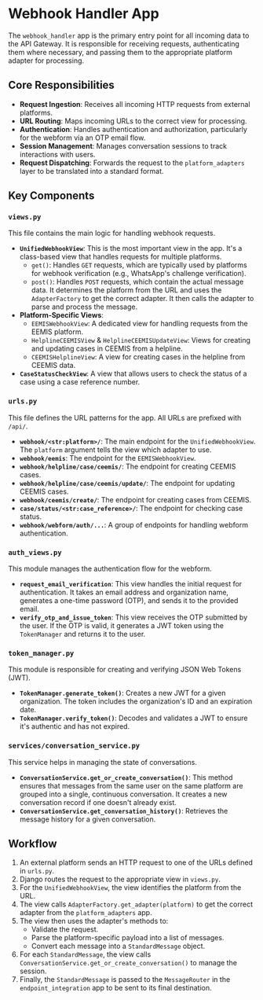 # Webhook Handler App

The `webhook_handler` app is the primary entry point for all incoming data to the API Gateway. It is responsible for receiving requests, authenticating them where necessary, and passing them to the appropriate platform adapter for processing.

## Core Responsibilities

-   **Request Ingestion**: Receives all incoming HTTP requests from external platforms.
-   **URL Routing**: Maps incoming URLs to the correct view for processing.
-   **Authentication**: Handles authentication and authorization, particularly for the webform via an OTP email flow.
-   **Session Management**: Manages conversation sessions to track interactions with users.
-   **Request Dispatching**: Forwards the request to the `platform_adapters` layer to be translated into a standard format.

## Key Components

### `views.py`

This file contains the main logic for handling webhook requests.

-   **`UnifiedWebhookView`**: This is the most important view in the app. It's a class-based view that handles requests for multiple platforms.
    -   `get()`: Handles `GET` requests, which are typically used by platforms for webhook verification (e.g., WhatsApp's challenge verification).
    -   `post()`: Handles `POST` requests, which contain the actual message data. It determines the platform from the URL and uses the `AdapterFactory` to get the correct adapter. It then calls the adapter to parse and process the message.
-   **Platform-Specific Views**:
    -   `EEMISWebhookView`: A dedicated view for handling requests from the EEMIS platform.
    -   `HelplineCEEMISView` & `HelplineCEEMISUpdateView`: Views for creating and updating cases in CEEMIS from a helpline.
    -   `CEEMISHelplineView`: A view for creating cases in the helpline from CEEMIS data.
-   **`CaseStatusCheckView`**: A view that allows users to check the status of a case using a case reference number.

### `urls.py`

This file defines the URL patterns for the app. All URLs are prefixed with `/api/`.

-   **`webhook/<str:platform>/`**: The main endpoint for the `UnifiedWebhookView`. The `platform` argument tells the view which adapter to use.
-   **`webhook/eemis`**: The endpoint for the `EEMISWebhookView`.
-   **`webhook/helpline/case/ceemis/`**: The endpoint for creating CEEMIS cases.
-   **`webhook/helpline/case/ceemis/update/`**: The endpoint for updating CEEMIS cases.
-   **`webhook/ceemis/create/`**: The endpoint for creating cases from CEEMIS.
-   **`case/status/<str:case_reference>/`**: The endpoint for checking case status.
-   **`webhook/webform/auth/...`**: A group of endpoints for handling webform authentication.

### `auth_views.py`

This module manages the authentication flow for the webform.

-   **`request_email_verification`**: This view handles the initial request for authentication. It takes an email address and organization name, generates a one-time password (OTP), and sends it to the provided email.
-   **`verify_otp_and_issue_token`**: This view receives the OTP submitted by the user. If the OTP is valid, it generates a JWT token using the `TokenManager` and returns it to the user.

### `token_manager.py`

This module is responsible for creating and verifying JSON Web Tokens (JWT).

-   **`TokenManager.generate_token()`**: Creates a new JWT for a given organization. The token includes the organization's ID and an expiration date.
-   **`TokenManager.verify_token()`**: Decodes and validates a JWT to ensure it's authentic and has not expired.

### `services/conversation_service.py`

This service helps in managing the state of conversations.

-   **`ConversationService.get_or_create_conversation()`**: This method ensures that messages from the same user on the same platform are grouped into a single, continuous conversation. It creates a new conversation record if one doesn't already exist.
-   **`ConversationService.get_conversation_history()`**: Retrieves the message history for a given conversation.

## Workflow

1.  An external platform sends an HTTP request to one of the URLs defined in `urls.py`.
2.  Django routes the request to the appropriate view in `views.py`.
3.  For the `UnifiedWebhookView`, the view identifies the platform from the URL.
4.  The view calls `AdapterFactory.get_adapter(platform)` to get the correct adapter from the `platform_adapters` app.
5.  The view then uses the adapter's methods to:
    -   Validate the request.
    -   Parse the platform-specific payload into a list of messages.
    -   Convert each message into a `StandardMessage` object.
6.  For each `StandardMessage`, the view calls `ConversationService.get_or_create_conversation()` to manage the session.
7.  Finally, the `StandardMessage` is passed to the `MessageRouter` in the `endpoint_integration` app to be sent to its final destination.
